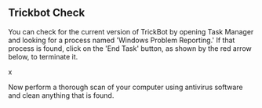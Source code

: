 ## Trickbot Check

You can check for the current version of TrickBot by opening Task Manager and looking for a process named 'Windows Problem Reporting.' If that process is found, click on the 'End Task' button, as shown by the red arrow below, to terminate it.

x

Now perform a thorough scan of your computer using antivirus software and clean anything that is found.
